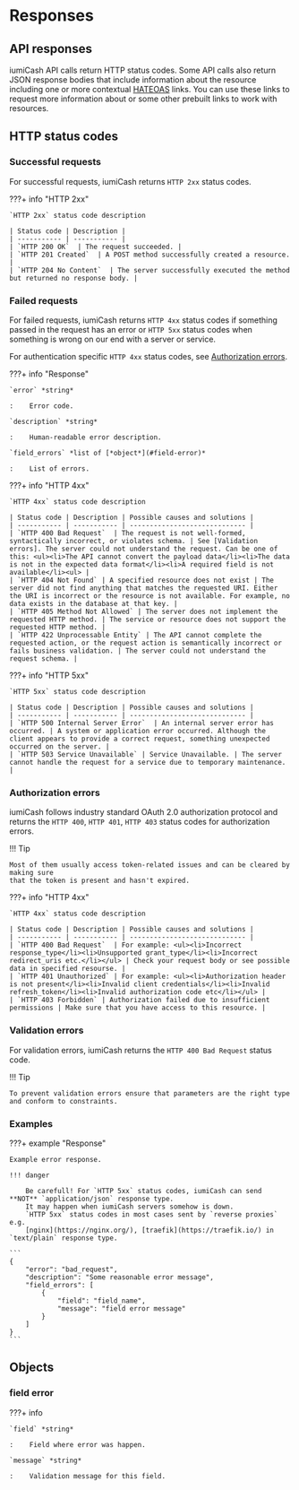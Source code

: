 # Responses

## API responses

iumiCash API calls return HTTP status codes. Some API calls also return JSON response bodies 
that include information about the resource including one or more contextual [HATEOAS] links. 
You can use these links to request more information about or some other prebuilt links to work with resources. 

## HTTP status codes

### Successful requests

For successful requests, iumiCash returns `HTTP 2xx` status codes.

???+ info "HTTP 2xx"
    
    `HTTP 2xx` status code description

    | Status code | Description |
    | ----------- | ----------- |
    | `HTTP 200 OK`  | The request succeeded. |
    | `HTTP 201 Created`  | A POST method successfully created a resource. |
    | `HTTP 204 No Content`  | The server successfully executed the method but returned no response body. |


### Failed requests

For failed requests, iumiCash returns `HTTP 4xx` status codes if something passed 
in the request has an error or `HTTP 5xx` status codes when something is wrong on our end 
with a server or service.

For authentication specific `HTTP 4xx` status codes, see [Authorization errors].

???+ info "Response"

    `error` *string*
    
    :    Error code.

    `description` *string*
    
    :    Human-readable error description.

    `field_errors` *list of [*object*](#field-error)*
    
    :    List of errors. 
    
???+ info "HTTP 4xx"

    `HTTP 4xx` status code description
    
    | Status code | Description | Possible causes and solutions | 
    | ----------- | ----------- | ----------------------------- |
    | `HTTP 400 Bad Request`  | The request is not well-formed, syntactically incorrect, or violates schema. | See [Validation errors]. The server could not understand the request. Can be one of this: <ul><li>The API cannot convert the payload data</li><li>The data is not in the expected data format</li><li>A required field is not available</li><ul> | 
    | `HTTP 404 Not Found` | A specified resource does not exist | The server did not find anything that matches the requested URI. Either the URI is incorrect or the resource is not available. For example, no data exists in the database at that key. |
    | `HTTP 405 Method Not Allowed` | The server does not implement the requested HTTP method. | The service or resource does not support the requested HTTP method. |
    | `HTTP 422 Unprocessable Entity` | The API cannot complete the requested action, or the request action is semantically incorrect or fails business validation. | The server could not understand the request schema. |
    
???+ info "HTTP 5xx"

    `HTTP 5xx` status code description
    
    | Status code | Description | Possible causes and solutions | 
    | ----------- | ----------- | ----------------------------- |
    | `HTTP 500 Internal Server Error`  | An internal server error has occurred. | A system or application error occurred. Although the client appears to provide a correct request, something unexpected occurred on the server. | 
    | `HTTP 503 Service Unavailable` | Service Unavailable. | The server cannot handle the request for a service due to temporary maintenance. |
    


### Authorization errors

iumiCash follows industry standard OAuth 2.0 authorization protocol and returns the 
`HTTP 400`, `HTTP 401`, `HTTP 403` status codes for authorization errors. 

!!! Tip

    Most of them usually access token-related issues and can be cleared by making sure 
    that the token is present and hasn't expired.

???+ info "HTTP 4xx"

    `HTTP 4xx` status code description
    
    | Status code | Description | Possible causes and solutions | 
    | ----------- | ----------- | ----------------------------- |
    | `HTTP 400 Bad Request`  | For example: <ul><li>Incorrect response_type</li><li>Unsupported grant_type</li><li>Incorrect redirect_uris etc.</li></ul> | Check your request body or see possible data in specified resourse. | 
    | `HTTP 401 Unauthorized` | For example: <ul><li>Authorization header is not present</li><li>Invalid client credentials</li><li>Invalid refresh_token</li><li>Invalid authorization code etc</li></ul> |
    | `HTTP 403 Forbidden` | Authorization failed due to insufficient permissions | Make sure that you have access to this resource. |

### Validation errors

For validation errors, iumiCash returns the `HTTP 400 Bad Request` status code.

!!! Tip

    To prevent validation errors ensure that parameters are the right type and conform to constraints.

### Examples

???+ example "Response"
    
    Example error response.

    !!! danger
        
        Be carefull! For `HTTP 5xx` status codes, iumiCash can send **NOT** `application/json` response type. 
        It may happen when iumiCash servers somehow is down. 
        `HTTP 5xx` status codes in most cases sent by `reverse proxies` e.g. 
        [nginx](https://nginx.org/), [traefik](https://traefik.io/) in `text/plain` response type.

    ```
    {
        "error": "bad_request",
        "description": "Some reasonable error message",
        "field_errors": [
            {
                "field": "field_name",
                "message": "field error message"
            }
        ]
    }
    ```

## Objects

### field error

???+ info

    `field` *string*
    
    :    Field where error was happen.

    `message` *string*
    
    :    Validation message for this field.

    
[HATEOAS]: orders/create_order.md#hateoas
[Authorization errors]: #authorization-errors
[Validation errors]: #validation-errors
